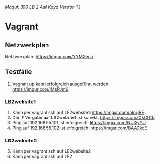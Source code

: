 *Modul: 300 
LB 2 
Asli Kaya
Version 1.1* 
# Vagrant
## Netzwerkplan
Netzwerkplan: https://imgur.com/YYMXenq
## Testfälle
1. Vagrant up kann erfolgreich ausgeführt werden: https://imgur.com/lMsPJm6
### LB2website1
1. Kann per vagrant ssh auf LB2website1: https://imgur.com/hlncjRE
2. Die IP Vergabe auf LB2website1 ist korrekt: https://imgur.com/ICktGCb
3. Ping auf 192.168.55.101 ist erfolgreich: https://imgur.com/NUiXyYU
4. Ping auf 192.168.55.102 ist erfolgreich: https://imgur.com/BAADkcE
### LB2website2
5. Kann per vagrant ssh auf LB2website2
6. Kann per vagrant ssh auf LB2
<!--stackedit_data:
eyJoaXN0b3J5IjpbLTE2MjI0MDE5NjUsLTEyNjI5MTI5MDUsMz
UxODA5MzM0LC00MzAzODk1MDUsMTY3NDE2ODA5N119
-->